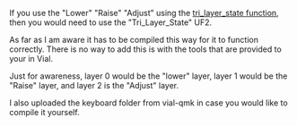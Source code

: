 If you use the "Lower" "Raise" "Adjust" using the [tri_layer_state function](https://docs.splitkb.com/hc/en-us/articles/360018614379-Using-tri-state-layers), then you would need to use the "Tri_Layer_State" UF2. 

As far as I am aware it has to be compiled this way for it to function correctly. There is no way to add this is with the tools that are provided to your in Vial.

Just for awareness, layer 0 would be the "lower" layer, layer 1 would be the "Raise" layer, and layer 2 is the "Adjust" layer.

I also uploaded the keyboard folder from vial-qmk in case you would like to compile it yourself.
